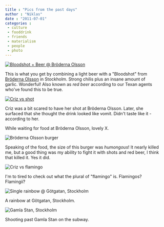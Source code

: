 ```yaml
---
title : "Pics from the past days"
author : "Niklas"
date : "2011-07-01"
categories : 
 - culture
 - fooddrink
 - friends
 - materialism
 - people
 - photo
---
```


[![Bloodshot + Beer @ Bröderna Olsson](http://farm6.static.flickr.com/5028/5880490428_7884424c4b.jpg)](http://www.flickr.com/photos/pivic/5880490428)

This is what you get by combining a light beer with a "Bloodshot" from [Bröderna Olsson](http://www.garlicandshots.com) in Stockholm. Strong chilis plus an insane amount of garlic. Wonderful! Also known as _red beer_ according to our Texan agents who've found this to be true.

[![Criz vs shot](http://farm6.static.flickr.com/5072/5878187004_c444524d18_z.jpg)](http://www.flickr.com/photos/pivic/5878187004)

Criz was a bit scared to have her shot at Bröderna Olsson. Later, she surfaced that she thought the drink looked like vomit. Didn't taste like it - according to her.

While waiting for food at Bröderna Olsson, lovely X.

![Bröderna Olsson burger](http://farm6.static.flickr.com/5265/5888940012_e88153c462.jpg)

Speaking of the food, the size of this burger was _humongous_! It nearly killed me, but a good thing was my ability to fight it with shots and red beer, I think that killed it. Yes it did.

![Criz vs flamingo](http://farm6.static.flickr.com/5316/5888370577_e26c4ac9da.jpg)

I'm to tired to check out what the plural of "flamingo" is. Flamingos? Flamingii?

![Single rainbow @ Götgatan, Stockholm](http://farm7.static.flickr.com/6003/5888369619_085d65b1b2_z.jpg)

A rainbow at Götgatan, Stockholm.

![Gamla Stan, Stockholm](http://farm6.static.flickr.com/5266/5867400530_15e33b6278.jpg)

Shooting past Gamla Stan on the subway.
